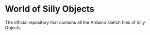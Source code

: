 # World of Silly Objects
The official repository that contains all the Arduino sketch files of Silly Objects 

